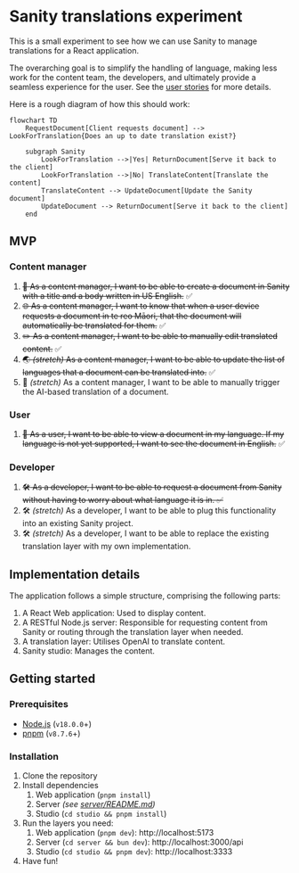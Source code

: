 # Sanity translations experiment

This is a small experiment to see how we can use Sanity to manage translations for a React application.

The overarching goal is to simplify the handling of language, making less work for the content team, the developers, and ultimately provide a seamless experience for the user. See the [user stories](#mvp) for more details.

Here is a rough diagram of how this should work:

```mermaid
flowchart TD
    RequestDocument[Client requests document] --> LookForTranslation{Does an up to date translation exist?}

    subgraph Sanity
        LookForTranslation -->|Yes| ReturnDocument[Serve it back to the client]
        LookForTranslation -->|No| TranslateContent[Translate the content]
        TranslateContent --> UpdateDocument[Update the Sanity document]
        UpdateDocument --> ReturnDocument[Serve it back to the client]
    end
```

## MVP

### Content manager

1. ~~:memo: As a content manager, I want to be able to create a document in Sanity with a title and a body written in US English.~~ :white_check_mark:
1. ~~:globe_with_meridians: As a content manager, I want to know that when a user device requests a document in te reo Māori, that the document will automatically be translated for them.~~ :white_check_mark:
1. ~~:pencil2: As a content manager, I want to be able to manually edit translated content.~~ :white_check_mark:
1. ~~:earth_asia: _(stretch)_ As a content manager, I want to be able to update the list of languages that a document can be translated into.~~ :white_check_mark:
1. :robot: _(stretch)_ As a content manager, I want to be able to manually trigger the AI-based translation of a document.

### User

1. ~~:book: As a user, I want to be able to view a document in my language. If my language is not yet supported, I want to see the document in English.~~ :white_check_mark:

### Developer

1. ~~:hammer_and_wrench: As a developer, I want to be able to request a document from Sanity without having to worry about what language it is in. :white_check_mark:~~
1. :hammer_and_wrench: _(stretch)_ As a developer, I want to be able to plug this functionality into an existing Sanity project.
1. :hammer_and_wrench: _(stretch)_ As a developer, I want to be able to replace the existing translation layer with my own implementation.

## Implementation details

The application follows a simple structure, comprising the following parts:

1. A React Web application: Used to display content.
1. A RESTful Node.js server: Responsible for requesting content from Sanity or routing through the translation layer when needed.
1. A translation layer: Utilises OpenAI to translate content.
1. Sanity studio: Manages the content.

## Getting started

### Prerequisites

- [Node.js](https://nodejs.org/en/download) (`v18.0.0`+)
- [pnpm](https://pnpm.io/installation) (`v8.7.6`+)

### Installation

1. Clone the repository
1. Install dependencies
    1. Web application (`pnpm install`)
    1. Server _(see [server/README.md](./server/README.md#getting-started))_
    1. Studio (`cd studio && pnpm install`)
1. Run the layers you need:
    1. Web application (`pnpm dev`): http://localhost:5173
    1. Server (`cd server && bun dev`): http://localhost:3000/api
    1. Studio (`cd studio && pnpm dev`): http://localhost:3333
1. Have fun!
